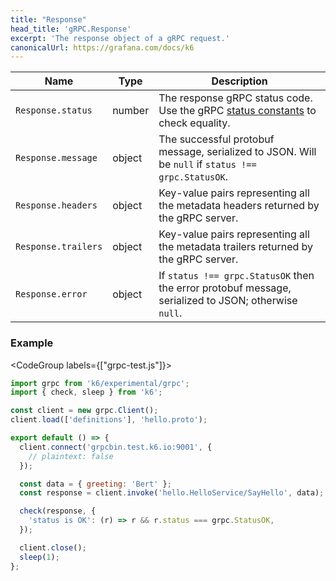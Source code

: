 ```yaml
---
title: "Response"
head_title: 'gRPC.Response'
excerpt: 'The response object of a gRPC request.'
canonicalUrl: https://grafana.com/docs/k6
---
```


| Name | Type | Description |
|------|------|-------------|
| `Response.status` | number | The response gRPC status code. Use the gRPC [status constants](/javascript-api/k6-experimental/grpc/constants) to check equality. |
| `Response.message` | object | The successful protobuf message, serialized to JSON. Will be `null` if `status !== grpc.StatusOK`. |
| `Response.headers` | object | Key-value pairs representing all the metadata headers returned by the gRPC server. |
| `Response.trailers` | object | Key-value pairs representing all the metadata trailers returned by the gRPC server. |
| `Response.error` | object | If `status !== grpc.StatusOK` then the error protobuf message, serialized to JSON; otherwise `null`. |

### Example

<CodeGroup labels={["grpc-test.js"]}>

```javascript
import grpc from 'k6/experimental/grpc';
import { check, sleep } from 'k6';

const client = new grpc.Client();
client.load(['definitions'], 'hello.proto');

export default () => {
  client.connect('grpcbin.test.k6.io:9001', {
    // plaintext: false
  });

  const data = { greeting: 'Bert' };
  const response = client.invoke('hello.HelloService/SayHello', data);

  check(response, {
    'status is OK': (r) => r && r.status === grpc.StatusOK,
  });

  client.close();
  sleep(1);
};
```

</CodeGroup>
